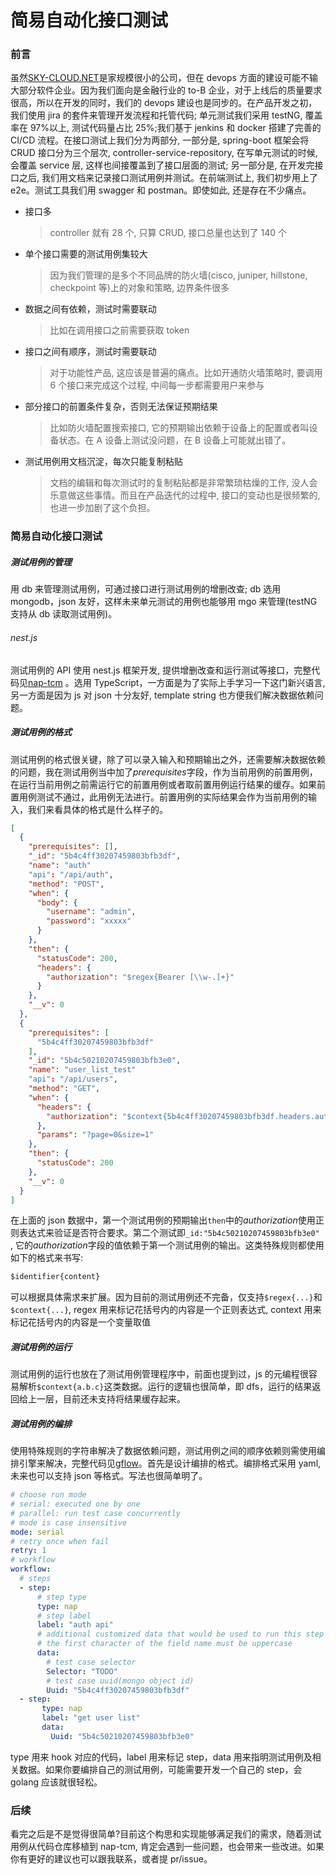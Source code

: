# 简易自动化接口测试

### 前言

虽然[SKY-CLOUD.NET](http://www.sky-cloud.net)是家规模很小的公司，但在 devops 方面的建设可能不输大部分软件企业。因为我们面向是金融行业的 to-B 企业，对于上线后的质量要求很高，所以在开发的同时，我们的 devops 建设也是同步的。在产品开发之初，我们使用 jira 的套件来管理开发流程和托管代码; 单元测试我们采用 testNG, 覆盖率在 97%以上, 测试代码量占比 25%;我们基于 jenkins 和 docker 搭建了完善的 CI/CD 流程。在接口测试上我们分为两部分, 一部分是, spring-boot 框架会将 CRUD 接口分为三个层次, controller-service-repository, 在写单元测试的时候, 会覆盖 service 层, 这样也间接覆盖到了接口层面的测试; 另一部分是, 在开发完接口之后, 我们用文档来记录接口测试用例并测试。在前端测试上, 我们初步用上了 e2e。测试工具我们用 swagger 和 postman。即使如此, 还是存在不少痛点。

- 接口多

  >  controller 就有 28 个, 只算 CRUD, 接口总量也达到了 140 个

- 单个接口需要的测试用例集较大

  >  因为我们管理的是多个不同品牌的防火墙(cisco, juniper, hillstone, checkpoint 等)上的对象和策略, 边界条件很多

- 数据之间有依赖，测试时需要联动

  > 比如在调用接口之前需要获取 token

- 接口之间有顺序，测试时需要联动

  > 对于功能性产品, 这应该是普遍的痛点。比如开通防火墙策略时, 要调用 6 个接口来完成这个过程, 中间每一步都需要用户来参与

- 部分接口的前置条件复杂，否则无法保证预期结果

  > 比如防火墙配置搜索接口, 它的预期输出依赖于设备上的配置或者叫设备状态。在 A 设备上测试没问题，在 B 设备上可能就出错了。

- 测试用例用文档沉淀，每次只能复制粘贴

  > 文档的编辑和每次测试时的复制粘贴都是非常繁琐枯燥的工作, 没人会乐意做这些事情。而且在产品迭代的过程中, 接口的变动也是很频繁的, 也进一步加剧了这个负担。

### 简易自动化接口测试

##### 测试用例的管理

用 db 来管理测试用例，可通过接口进行测试用例的增删改查; db 选用 mongodb，json 友好，这样未来单元测试的用例也能够用 mgo 来管理(testNG 支持从 db 读取测试用例)。

###### nest.js

测试用例的 API 使用 nest.js 框架开发, 提供增删改查和运行测试等接口，完整代码见[nap-tcm](https://github.com/songtianyi/nap-tcm) 。选用 TypeScript，一方面是为了实际上手学习一下这门新兴语言, 另一方面是因为 js 对 json 十分友好, template string 也方便我们解决数据依赖问题。

##### 测试用例的格式

测试用例的格式很关键，除了可以录入输入和预期输出之外，还需要解决数据依赖的问题，我在测试用例当中加了*prerequisites*字段，作为当前用例的前置用例，在运行当前用例之前需运行它的前置用例或者取前置用例运行结果的缓存。如果前置用例测试不通过，此用例无法进行。前置用例的实际结果会作为当前用例的输入，我们来看具体的格式是什么样子的。

```json
[
  {
    "prerequisites": [],
    "_id": "5b4c4ff30207459803bfb3df",
    "name": "auth"
    "api": "/api/auth",
    "method": "POST",
    "when": {
      "body": {
        "username": "admin",
        "password": "xxxxx"
      }
    },
    "then": {
      "statusCode": 200,
      "headers": {
        "authorization": "$regex{Bearer [\\w-.]+}"
      }
    },
    "__v": 0
  },
  {
    "prerequisites": [
      "5b4c4ff30207459803bfb3df"
    ],
    "_id": "5b4c50210207459803bfb3e0",
    "name": "user_list_test"
    "api": "/api/users",
    "method": "GET",
    "when": {
      "headers": {
        "authorization": "$context{5b4c4ff30207459803bfb3df.headers.authorization}"
      },
      "params": "?page=0&size=1"
    },
    "then": {
      "statusCode": 200
    },
    "__v": 0
  }
]
```

在上面的 json 数据中，第一个测试用例的预期输出`then`中的*authorization*使用正则表达式来验证是否符合要求。第二个测试即`_id:"5b4c50210207459803bfb3e0" `, 它的*authorization*字段的值依赖于第一个测试用例的输出。这类特殊规则都使用如下的格式来书写:

```javascript
$identifier{content}
```

可以根据具体需求来扩展。因为目前的测试用例还不完备，仅支持`$regex{...}`和`$context{...}`, regex 用来标记花括号内的内容是一个正则表达式, context 用来标记花括号内的内容是一个变量取值

##### 测试用例的运行

测试用例的运行也放在了测试用例管理程序中，前面也提到过，js 的元编程很容易解析`$context{a.b.c}`这类数据。运行的逻辑也很简单，即 dfs，运行的结果返回给上一层，目前还未支持将结果缓存起来。

##### 测试用例的编排

使用特殊规则的字符串解决了数据依赖问题，测试用例之间的顺序依赖则需使用编排引擎来解决，完整代码见[gflow](https://github.com/songtianyi/gflow)。首先是设计编排的格式。编排格式采用 yaml, 未来也可以支持 json 等格式。写法也很简单明了。

```yaml
# choose run mode
# serial: executed one by one
# parallel: run test case concurrently
# mode is case insensitive
mode: serial
# retry once when fail
retry: 1
# workflow
workflow:
  # steps
  - step:
      # step type
      type: nap
      # step label
      label: "auth api"
      # additional customized data that would be used to run this step
      # the first character of the field name must be uppercase
      data:
        # test case selector
        Selector: "TODO"
        # test case uuid(mongo object id)
        Uuid: "5b4c4ff30207459803bfb3df"
  - step:
       type: nap
       label: "get user list"
       data:
         Uuid: "5b4c50210207459803bfb3e0"
```

type 用来 hook 对应的代码，label 用来标记 step，data 用来指明测试用例及相关数据。如果你要编排自己的测试用例，可能需要开发一个自己的 step，会 golang 应该就很轻松。

### 后续

看完之后是不是觉得很简单?目前这个构思和实现能够满足我们的需求，随着测试用例从代码仓库移植到 nap-tcm, 肯定会遇到一些问题，也会带来一些改进。如果你有更好的建议也可以跟我联系，或者提 pr/issue。
